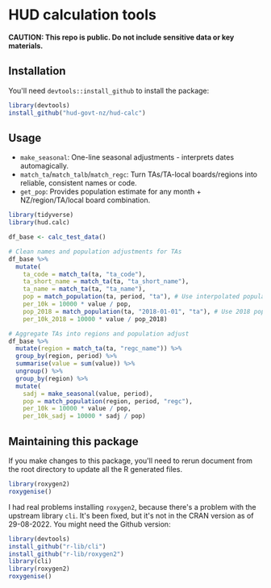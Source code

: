 # HUD calculation tools
**CAUTION: This repo is public. Do not include sensitive data or key materials.**

## Installation
You'll need `devtools::install_github` to install the package:
```R
library(devtools)
install_github("hud-govt-nz/hud-calc")
```


## Usage
* `make_seasonal`: One-line seasonal adjustments - interprets dates automagically.
* `match_ta`/`match_talb`/`match_regc`: Turn TAs/TA-local boards/regions into reliable, consistent names or code.
* `get_pop`: Provides population estimate for any month + NZ/region/TA/local board combination.

```R
library(tidyverse)
library(hud.calc)

df_base <- calc_test_data()

# Clean names and population adjustments for TAs
df_base %>%
  mutate(
    ta_code = match_ta(ta, "ta_code"),
    ta_short_name = match_ta(ta, "ta_short_name"),
    ta_name = match_ta(ta, "ta_name"),
    pop = match_population(ta, period, "ta"), # Use interpolated population estimate
    per_10k = 10000 * value / pop,
    pop_2018 = match_population(ta, "2018-01-01", "ta"), # Use 2018 population estimate
    per_10k_2018 = 10000 * value / pop_2018)

# Aggregate TAs into regions and population adjust
df_base %>%
  mutate(region = match_ta(ta, "regc_name")) %>%
  group_by(region, period) %>%
  summarise(value = sum(value)) %>%
  ungroup() %>%
  group_by(region) %>%
  mutate(
    sadj = make_seasonal(value, period),
    pop = match_population(region, period, "regc"),
    per_10k = 10000 * value / pop,
    per_10k_sadj = 10000 * sadj / pop)
```


## Maintaining this package
If you make changes to this package, you'll need to rerun document from the root directory to update all the R generated files.
```R
library(roxygen2)
roxygenise()
```

I had real problems installing `roxygen2`, because there's a problem with the upstream library `cli`. It's been fixed, but it's not in the CRAN version as of 29-08-2022. You might need the Github version:
```R
library(devtools)
install_github("r-lib/cli")
install_github("r-lib/roxygen2")
library(cli)
library(roxygen2)
roxygenise()
```
